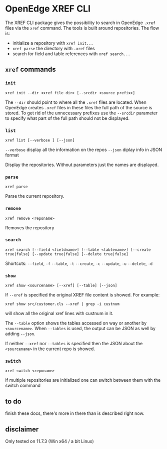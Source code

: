 # OpenEdge XREF CLI
The XREF CLI package gives the possibility to search in OpenEdge `.xref` files via the `xref` command.
The tools is built around repositories. The flow is:

- initialize a repository with `xref init...`
- `xref parse` the directory with `.xref` files
- search for field and table references with `xref search...`


## `xref` commands

### `init`
```
xref init --dir <xref file dir> [--srcdir <source prefix>]

```

The `--dir` should point to where all the `.xref` files are located.
When OpenEdge creates `.xref` files in these files the full path of the source is stored. To get rid of the unnecessary prefixes use the `--srcdir` parameter to specify what part of the full path should not be displayed.

### `list`
```
xref list [--verbose ] [--json]
```
`--verbose` display all the information on the repos
`--json`    diplay info in JSON format

Display the repositories. Without parameters just the names are displayed.

### `parse`
```
xref parse
```

Parse the current repository.

### `remove`
```
xref remove <reponame>
```

Removes the repository

### `search`
```
xref search [--field <fieldname>] [--table <tablename>] [--create true|false] [--update true|false] [--delete true|false]
```
Shortcuts:
`--field`, `-f`
`--table`, `-t`
`--create`, `-c`
`--update`, `-u`
`--delete`, `-d`

### `show`
```
xref show <sourcename> [--xref] [--table] [--json]
```

If `--xref` is specified the original XREF file content is showed. For example:
```
xref show src/customer.cls --xref | grep -i custnum
```
will show all the original xref lines with custnum in it.

The `--table` option shows the tables accessed on way or another by `<sourcename>`. When `--tables` is used, the output can be JSON as well by adding `--json`.

If neither `--xref` nor `--tables` is specified then the JSON about the `<sourcename>` in the current repo is showed.

### `switch`
```
xref switch <reponame>
```
If multiple repositories are initialized one can switch between them with the switch command


## to do
finish these docs, there's more in there than is described right now.

## disclaimer
Only tested on 11.7.3 (Win x64 / a bit Linux)